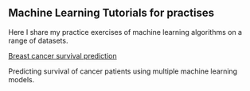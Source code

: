 ## Machine Learning Tutorials for practises

Here I share my practice exercises of machine learning algorithms on a range of datasets.

[Breast cancer survival prediction](https://github.com/mikemwanga/training-requirements/blob/main/Machine%20Learning/breast_cancer_notebook.ipynb)

Predicting survival of cancer patients using multiple machine learning models.